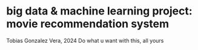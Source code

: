 # big data & machine learning project: movie recommendation system
Tobias Gonzalez Vera, 2024
Do what u want with this, all yours
